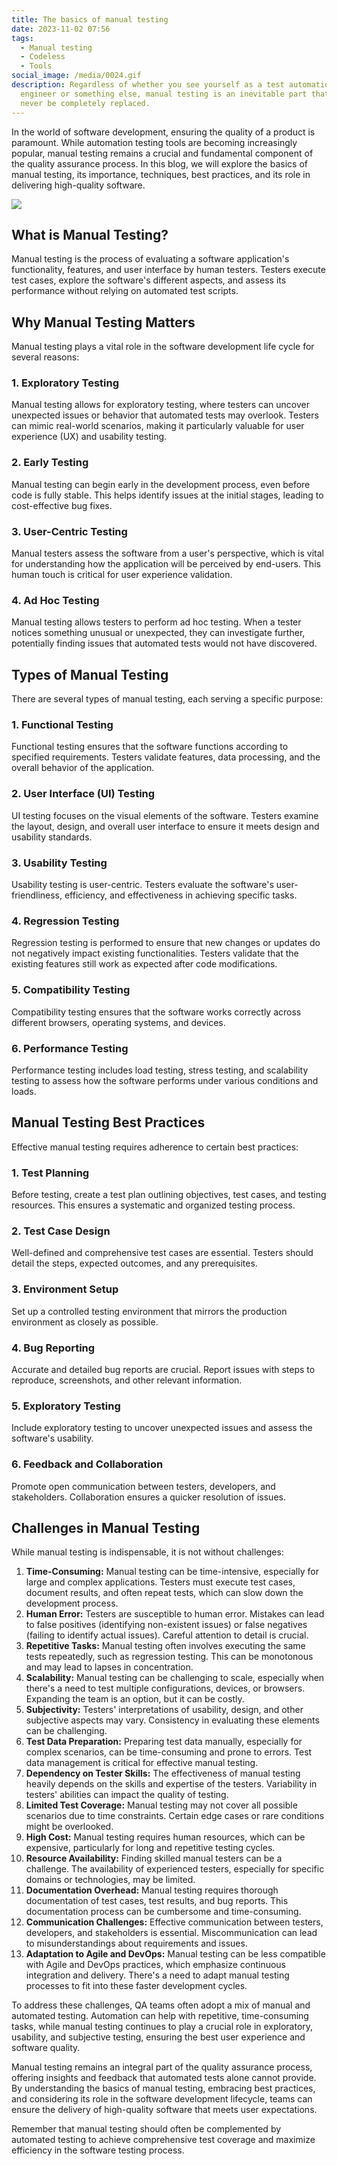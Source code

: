 ```yaml
---
title: The basics of manual testing
date: 2023-11-02 07:56
tags:
  - Manual testing
  - Codeless
  - Tools
social_image: /media/0024.gif
description: Regardless of whether you see yourself as a test automation
  engineer or something else, manual testing is an inevitable part that can
  never be completely replaced.
---
```

In the world of software development, ensuring the quality of a product is paramount. While automation testing tools are becoming increasingly popular, manual testing remains a crucial and fundamental component of the quality assurance process. In this blog, we will explore the basics of manual testing, its importance, techniques, best practices, and its role in delivering high-quality software.

![](/media/0024.gif)

## **What is Manual Testing?**

Manual testing is the process of evaluating a software application's functionality, features, and user interface by human testers. Testers execute test cases, explore the software's different aspects, and assess its performance without relying on automated test scripts.

## **Why Manual Testing Matters**

Manual testing plays a vital role in the software development life cycle for several reasons:

### 1. **Exploratory Testing**

Manual testing allows for exploratory testing, where testers can uncover unexpected issues or behavior that automated tests may overlook. Testers can mimic real-world scenarios, making it particularly valuable for user experience (UX) and usability testing.

### 2. **Early Testing**

Manual testing can begin early in the development process, even before code is fully stable. This helps identify issues at the initial stages, leading to cost-effective bug fixes.

### 3. **User-Centric Testing**

Manual testers assess the software from a user's perspective, which is vital for understanding how the application will be perceived by end-users. This human touch is critical for user experience validation.

### 4. **Ad Hoc Testing**

Manual testing allows testers to perform ad hoc testing. When a tester notices something unusual or unexpected, they can investigate further, potentially finding issues that automated tests would not have discovered.

## **Types of Manual Testing**

There are several types of manual testing, each serving a specific purpose:

### 1. **Functional Testing**

Functional testing ensures that the software functions according to specified requirements. Testers validate features, data processing, and the overall behavior of the application.

### 2. **User Interface (UI) Testing**

UI testing focuses on the visual elements of the software. Testers examine the layout, design, and overall user interface to ensure it meets design and usability standards.

### 3. **Usability Testing**

Usability testing is user-centric. Testers evaluate the software's user-friendliness, efficiency, and effectiveness in achieving specific tasks.

### 4. **Regression Testing**

Regression testing is performed to ensure that new changes or updates do not negatively impact existing functionalities. Testers validate that the existing features still work as expected after code modifications.

### 5. **Compatibility Testing**

Compatibility testing ensures that the software works correctly across different browsers, operating systems, and devices.

### 6. **Performance Testing**

Performance testing includes load testing, stress testing, and scalability testing to assess how the software performs under various conditions and loads.

## **Manual Testing Best Practices**

Effective manual testing requires adherence to certain best practices:

### 1. **Test Planning**

Before testing, create a test plan outlining objectives, test cases, and testing resources. This ensures a systematic and organized testing process.

### 2. **Test Case Design**

Well-defined and comprehensive test cases are essential. Testers should detail the steps, expected outcomes, and any prerequisites.

### 3. **Environment Setup**

Set up a controlled testing environment that mirrors the production environment as closely as possible.

### 4. **Bug Reporting**

Accurate and detailed bug reports are crucial. Report issues with steps to reproduce, screenshots, and other relevant information.

### 5. **Exploratory Testing**

Include exploratory testing to uncover unexpected issues and assess the software's usability.

### 6. **Feedback and Collaboration**

Promote open communication between testers, developers, and stakeholders. Collaboration ensures a quicker resolution of issues.

## **Challenges in Manual Testing**

While manual testing is indispensable, it is not without challenges:

1. **Time-Consuming:** Manual testing can be time-intensive, especially for large and complex applications. Testers must execute test cases, document results, and often repeat tests, which can slow down the development process.
2. **Human Error:** Testers are susceptible to human error. Mistakes can lead to false positives (identifying non-existent issues) or false negatives (failing to identify actual issues). Careful attention to detail is crucial.
3. **Repetitive Tasks:** Manual testing often involves executing the same tests repeatedly, such as regression testing. This can be monotonous and may lead to lapses in concentration.
4. **Scalability:** Manual testing can be challenging to scale, especially when there's a need to test multiple configurations, devices, or browsers. Expanding the team is an option, but it can be costly.
5. **Subjectivity:** Testers' interpretations of usability, design, and other subjective aspects may vary. Consistency in evaluating these elements can be challenging.
6. **Test Data Preparation:** Preparing test data manually, especially for complex scenarios, can be time-consuming and prone to errors. Test data management is critical for effective manual testing.
7. **Dependency on Tester Skills:** The effectiveness of manual testing heavily depends on the skills and expertise of the testers. Variability in testers' abilities can impact the quality of testing.
8. **Limited Test Coverage:** Manual testing may not cover all possible scenarios due to time constraints. Certain edge cases or rare conditions might be overlooked.
9. **High Cost:** Manual testing requires human resources, which can be expensive, particularly for long and repetitive testing cycles.
10. **Resource Availability:** Finding skilled manual testers can be a challenge. The availability of experienced testers, especially for specific domains or technologies, may be limited.
11. **Documentation Overhead:** Manual testing requires thorough documentation of test cases, test results, and bug reports. This documentation process can be cumbersome and time-consuming.
12. **Communication Challenges:** Effective communication between testers, developers, and stakeholders is essential. Miscommunication can lead to misunderstandings about requirements and issues.
13. **Adaptation to Agile and DevOps:** Manual testing can be less compatible with Agile and DevOps practices, which emphasize continuous integration and delivery. There's a need to adapt manual testing processes to fit into these faster development cycles.

To address these challenges, QA teams often adopt a mix of manual and automated testing. Automation can help with repetitive, time-consuming tasks, while manual testing continues to play a crucial role in exploratory, usability, and subjective testing, ensuring the best user experience and software quality.

Manual testing remains an integral part of the quality assurance process, offering insights and feedback that automated tests alone cannot provide. By understanding the basics of manual testing, embracing best practices, and considering its role in the software development lifecycle, teams can ensure the delivery of high-quality software that meets user expectations.

Remember that manual testing should often be complemented by automated testing to achieve comprehensive test coverage and maximize efficiency in the software testing process.